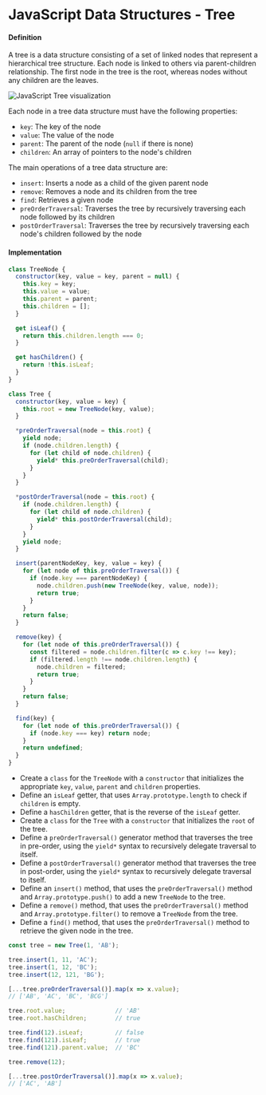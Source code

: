 # JavaScript Data Structures - Tree

#### Definition

A tree is a data structure consisting of a set of linked nodes that represent a hierarchical tree structure. Each node is linked to others via parent-children relationship. The first node in the tree is the root, whereas nodes without any children are the leaves.

![JavaScript Tree visualization](https://github.com/mindulle/Documents/blob/main/Snippets/javascript/data-structures/illustrations/ds-tree.png)

Each node in a tree data structure must have the following properties:

* `key`: The key of the node
* `value`: The value of the node
* `parent`: The parent of the node (`null` if there is none)
* `children`: An array of pointers to the node's children

The main operations of a tree data structure are:

* `insert`: Inserts a node as a child of the given parent node
* `remove`: Removes a node and its children from the tree
* `find`: Retrieves a given node
* `preOrderTraversal`: Traverses the tree by recursively traversing each node followed by its children
* `postOrderTraversal`: Traverses the tree by recursively traversing each node's children followed by the node

#### Implementation

```js
class TreeNode {
  constructor(key, value = key, parent = null) {
    this.key = key;
    this.value = value;
    this.parent = parent;
    this.children = [];
  }

  get isLeaf() {
    return this.children.length === 0;
  }

  get hasChildren() {
    return !this.isLeaf;
  }
}

class Tree {
  constructor(key, value = key) {
    this.root = new TreeNode(key, value);
  }

  *preOrderTraversal(node = this.root) {
    yield node;
    if (node.children.length) {
      for (let child of node.children) {
        yield* this.preOrderTraversal(child);
      }
    }
  }

  *postOrderTraversal(node = this.root) {
    if (node.children.length) {
      for (let child of node.children) {
        yield* this.postOrderTraversal(child);
      }
    }
    yield node;
  }

  insert(parentNodeKey, key, value = key) {
    for (let node of this.preOrderTraversal()) {
      if (node.key === parentNodeKey) {
        node.children.push(new TreeNode(key, value, node));
        return true;
      }
    }
    return false;
  }

  remove(key) {
    for (let node of this.preOrderTraversal()) {
      const filtered = node.children.filter(c => c.key !== key);
      if (filtered.length !== node.children.length) {
        node.children = filtered;
        return true;
      }
    }
    return false;
  }

  find(key) {
    for (let node of this.preOrderTraversal()) {
      if (node.key === key) return node;
    }
    return undefined;
  }
}
```

* Create a `class` for the `TreeNode` with a `constructor` that initializes the appropriate `key`, `value`, `parent` and `children` properties.
* Define an `isLeaf` getter, that uses `Array.prototype.length` to check if `children` is empty.
* Define a `hasChildren` getter, that is the reverse of the `isLeaf` getter.
* Create a `class` for the `Tree` with a `constructor` that initializes the `root` of the tree.
* Define a `preOrderTraversal()` generator method that traverses the tree in pre-order, using the `yield*` syntax to recursively delegate traversal to itself.
* Define a `postOrderTraversal()` generator method that traverses the tree in post-order, using the `yield*` syntax to recursively delegate traversal to itself.
* Define an `insert()` method, that uses the `preOrderTraversal()` method and `Array.prototype.push()` to add a new `TreeNode` to the tree.
* Define a `remove()` method, that uses the `preOrderTraversal()` method and `Array.prototype.filter()` to remove a `TreeNode` from the tree.
* Define a `find()` method, that uses the `preOrderTraversal()` method to retrieve the given node in the tree.

```js
const tree = new Tree(1, 'AB');

tree.insert(1, 11, 'AC');
tree.insert(1, 12, 'BC');
tree.insert(12, 121, 'BG');

[...tree.preOrderTraversal()].map(x => x.value);
// ['AB', 'AC', 'BC', 'BCG']

tree.root.value;              // 'AB'
tree.root.hasChildren;        // true

tree.find(12).isLeaf;         // false
tree.find(121).isLeaf;        // true
tree.find(121).parent.value;  // 'BC'

tree.remove(12);

[...tree.postOrderTraversal()].map(x => x.value);
// ['AC', 'AB']
```

